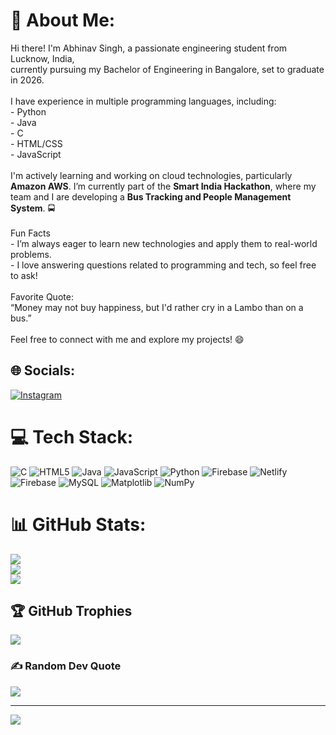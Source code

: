 # 💫 About Me:
Hi there! I'm Abhinav Singh, a passionate engineering student from Lucknow, India, <br>currently pursuing my Bachelor of Engineering in Bangalore, set to graduate in 2026. <br><br>I have experience in multiple programming languages, including:<br>- Python<br>- Java<br>- C<br>- HTML/CSS<br>- JavaScript<br><br>I'm actively learning and working on cloud technologies, particularly **Amazon AWS**. I’m currently part of the **Smart India Hackathon**, where my team and I are developing a **Bus Tracking and People Management System**. 🚍<br><br>Fun Facts<br>- I’m always eager to learn new technologies and apply them to real-world problems.<br>- I love answering questions related to programming and tech, so feel free to ask!<br>  <br>Favorite Quote:<br>“Money may not buy happiness, but I'd rather cry in a Lambo than on a bus.”<br><br>Feel free to connect with me and explore my projects! 😄<br>


## 🌐 Socials:
[![Instagram](https://img.shields.io/badge/Instagram-%23E4405F.svg?logo=Instagram&logoColor=white)](https://instagram.com/https://www.instagram.com/abhinavsingh8970?igsh=MXdwZWlydzQ4djhxcw==) 

# 💻 Tech Stack:
![C](https://img.shields.io/badge/c-%2300599C.svg?style=for-the-badge&logo=c&logoColor=white) ![HTML5](https://img.shields.io/badge/html5-%23E34F26.svg?style=for-the-badge&logo=html5&logoColor=white) ![Java](https://img.shields.io/badge/java-%23ED8B00.svg?style=for-the-badge&logo=openjdk&logoColor=white) ![JavaScript](https://img.shields.io/badge/javascript-%23323330.svg?style=for-the-badge&logo=javascript&logoColor=%23F7DF1E) ![Python](https://img.shields.io/badge/python-3670A0?style=for-the-badge&logo=python&logoColor=ffdd54) ![Firebase](https://img.shields.io/badge/firebase-%23039BE5.svg?style=for-the-badge&logo=firebase) ![Netlify](https://img.shields.io/badge/netlify-%23000000.svg?style=for-the-badge&logo=netlify&logoColor=#00C7B7) ![Firebase](https://img.shields.io/badge/firebase-a08021?style=for-the-badge&logo=firebase&logoColor=ffcd34) ![MySQL](https://img.shields.io/badge/mysql-4479A1.svg?style=for-the-badge&logo=mysql&logoColor=white) ![Matplotlib](https://img.shields.io/badge/Matplotlib-%23ffffff.svg?style=for-the-badge&logo=Matplotlib&logoColor=black) ![NumPy](https://img.shields.io/badge/numpy-%23013243.svg?style=for-the-badge&logo=numpy&logoColor=white)
# 📊 GitHub Stats:
![](https://github-readme-stats.vercel.app/api?username=abhinavsingh2022&theme=gotham&hide_border=false&include_all_commits=false&count_private=false)<br/>
![](https://github-readme-streak-stats.herokuapp.com/?user=abhinavsingh2022&theme=gotham&hide_border=false)<br/>
![](https://github-readme-stats.vercel.app/api/top-langs/?username=abhinavsingh2022&theme=gotham&hide_border=false&include_all_commits=false&count_private=false&layout=compact)

## 🏆 GitHub Trophies
![](https://github-profile-trophy.vercel.app/?username=abhinavsingh2022&theme=radical&no-frame=false&no-bg=true&margin-w=4)

### ✍️ Random Dev Quote
![](https://quotes-github-readme.vercel.app/api?type=horizontal&theme=radical)

---
[![](https://visitcount.itsvg.in/api?id=abhinavsingh2022&icon=0&color=0)](https://visitcount.itsvg.in)

<!-- Proudly created with GPRM ( https://gprm.itsvg.in ) -->
